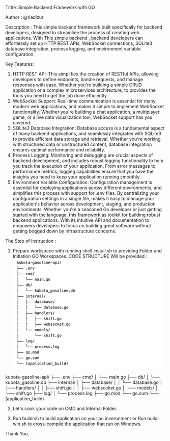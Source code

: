 Tittle      :Simple Backend Framework with GO

Author      : @riadizur

Description : 
This simple backend framework built specifically for backend developers, designed to streamline the process of creating web applications. With This simple backend , backend developers can effortlessly set up HTTP REST APIs, WebSocket connections, SQLite3 database integration, process logging, and environment variable configuration.

Key Features:
1. HTTP REST API: This  simplifies the creation of RESTful APIs, allowing developers to define endpoints, handle requests, and manage responses with ease. Whether you're building a simple CRUD application or a complex microservices architecture, to provides the tools you need to get the job done efficiently.
2. WebSocket Support: Real-time communication is essential for many modern web applications, and makes it simple to implement WebSocket functionality. Whether you're building a chat application, a multiplayer game, or a live data visualization tool, WebSocket support has you covered.
3. SQLite3 Database Integration: Database access is a fundamental aspect of many backend applications, and seamlessly integrates with SQLite3 to provide efficient data storage and retrieval. Whether you're working with structured data or unstructured content, database integration ensures optimal performance and reliability.
4. Process Logging: Monitoring and debugging are crucial aspects of backend development, and  includes robust logging functionality to help you track the execution of your application. From error messages to performance metrics, logging capabilities ensure that you have the insights you need to keep your application running smoothly.
5. Environment Variable Configuration: Configuration management is essential for deploying applications across different environments, and simplifies this process with support for .env files. By centralizing your configuration settings in a single file, makes it easy to manage your application's behavior across development, staging, and production environments.
Whether you're a seasoned Go developer or just getting started with the language, this framework as toolkit for building robust backend applications. With its intuitive API and documentation to empowers developers to focus on building great software without getting bogged down by infrastructure concerns.

The Step of Instruction :
1. Prepare workspace with running shell install.sh to providing Folder and Initiation GO Workspaces.
CODE STRUCTURE Will be provided :
 ![alt text](https://github.com/riadizur/Simple_BE_With_GO_Framework/blob/main/code_structure.png)

kubota-gasoline-api/
├── .env
├── cmd/
│   └── main.go
├── db/
│   └── kubota_gasoline.db
├── internal/
│   ├── database/
│   │   └── database.go
│   ├── handlers/
│   │   ├── shift.go
│   │   ├── websocket.go
│   └── models/
│       └── shift.go
├── log/
│   └── process.log
├── go.mod
└── go.sum
└── (application_build)

2. Let's cook your code on CMD and Internal Folder.

3. Run build.sh to build application on your pc inveronment or Run build-win.sh to cross-compile the application that run on Windows.

Thank You.
